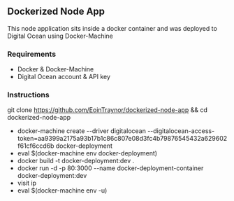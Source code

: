 ## Dockerized Node App
This node application sits inside a docker container and was deployed to Digital Ocean using Docker-Machine  

### Requirements
- Docker & Docker-Machine
- Digital Ocean account & API key

### Instructions
git clone https://github.com/EoinTraynor/dockerized-node-app && cd dockerized-node-app

- docker-machine create --driver digitalocean --digitalocean-access-token=aa9399a2175a93b17b1c86c807e08d3fc4b79876545432a629602f61cf6ccd6b docker-deployment
- eval $(docker-machine env docker-deployment)
- docker build -t docker-deployment:dev .
- docker run -d -p 80:3000 --name docker-deployment-container docker-deployment:dev
- visit ip
- eval $(docker-machine env -u)

